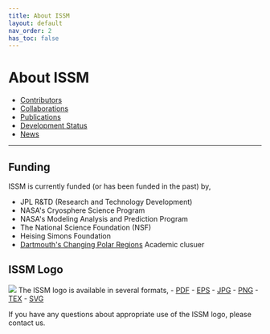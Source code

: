 ```yaml
---
title: About ISSM
layout: default
nav_order: 2
has_toc: false
---
```


# About ISSM
- <a href="./contributors" target="_top">Contributors</a>
- <a href="./collaborations" target="_top">Collaborations</a>
- <a href="./publications" target="_top">Publications</a>
- <a href="./development-status" target="_top">Development Status</a>
- <a href="./news" target="_top">News</a>

----

## Funding
ISSM is currently funded (or has been funded in the past) by,
- JPL R&TD (Research and Technology Development)
- NASA's Cryosphere Science Program
- NASA's Modeling Analysis and Prediction Program
- The National Science Foundation (NSF)
- Heising Simons Foundation
- <a href="https://icefuture.org/cluster-page/">Dartmouth's Changing Polar Regions</a> Academic clusuer

## ISSM Logo
<img src="/ISSM-Documentation/assets/img/brand/ISSMlogo.jpg" />
The ISSM logo is available in several formats,
- <a href="/ISSM-Documentation/assets/img/brand/ISSMlogo.pdf" download>PDF</a>
- <a href="/ISSM-Documentation/assets/img/brand/ISSMlogo.eps" download>EPS</a>
- <a href="/ISSM-Documentation/assets/img/brand/ISSMlogo.jpg" download>JPG</a>
- <a href="/ISSM-Documentation/assets/img/brand/ISSMlogo.png" download>PNG</a>
- <a href="/ISSM-Documentation/assets/img/brand/ISSMlogo.tex" download>TEX</a>
- <a href="/ISSM-Documentation/assets/img/brand/ISSMlogo.svg" download>SVG</a>

If you have any questions about appropriate use of the ISSM logo, please contact us.
